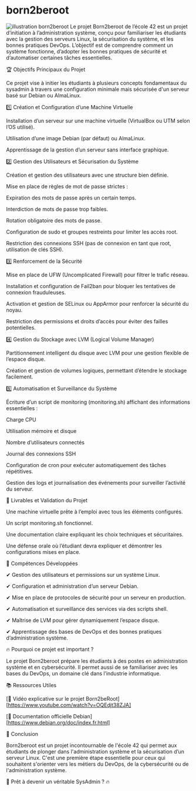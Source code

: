 # born2beroot
![illustration born2beroot](./picture.png)
Le projet Born2beroot de l’école 42 est un projet d’initiation à l’administration système, conçu pour familiariser les étudiants avec la gestion des serveurs Linux, la sécurisation du système, et les bonnes pratiques DevOps. L’objectif est de comprendre comment un système fonctionne, d’adopter les bonnes pratiques de sécurité et d’automatiser certaines tâches essentielles.

🏆 Objectifs Principaux du Projet

Ce projet vise à initier les étudiants à plusieurs concepts fondamentaux du sysadmin à travers une configuration minimale mais sécurisée d'un serveur basé sur Debian ou AlmaLinux.

1️⃣ Création et Configuration d’une Machine Virtuelle

Installation d’un serveur sur une machine virtuelle (VirtualBox ou UTM selon l’OS utilisé).

Utilisation d’une image Debian (par défaut) ou AlmaLinux.

Apprentissage de la gestion d’un serveur sans interface graphique.

2️⃣ Gestion des Utilisateurs et Sécurisation du Système

Création et gestion des utilisateurs avec une structure bien définie.

Mise en place de règles de mot de passe strictes :

Expiration des mots de passe après un certain temps.

Interdiction de mots de passe trop faibles.

Rotation obligatoire des mots de passe.

Configuration de sudo et groupes restreints pour limiter les accès root.

Restriction des connexions SSH (pas de connexion en tant que root, utilisation de clés SSH).

3️⃣ Renforcement de la Sécurité

Mise en place de UFW (Uncomplicated Firewall) pour filtrer le trafic réseau.

Installation et configuration de Fail2ban pour bloquer les tentatives de connexion frauduleuses.

Activation et gestion de SELinux ou AppArmor pour renforcer la sécurité du noyau.

Restriction des permissions et droits d’accès pour éviter des failles potentielles.

4️⃣ Gestion du Stockage avec LVM (Logical Volume Manager)

Partitionnement intelligent du disque avec LVM pour une gestion flexible de l’espace disque.

Création et gestion de volumes logiques, permettant d’étendre le stockage facilement.

5️⃣ Automatisation et Surveillance du Système

Écriture d’un script de monitoring (monitoring.sh) affichant des informations essentielles :

Charge CPU

Utilisation mémoire et disque

Nombre d’utilisateurs connectés

Journal des connexions SSH

Configuration de cron pour exécuter automatiquement des tâches répétitives.

Gestion des logs et journalisation des événements pour surveiller l’activité du serveur.

🚀 Livrables et Validation du Projet

Une machine virtuelle prête à l’emploi avec tous les éléments configurés.

Un script monitoring.sh fonctionnel.

Une documentation claire expliquant les choix techniques et sécuritaires.

Une défense orale où l’étudiant devra expliquer et démontrer les configurations mises en place.

🎯 Compétences Développées

✔ Gestion des utilisateurs et permissions sur un système Linux.

✔ Configuration et administration d’un serveur Debian.

✔ Mise en place de protocoles de sécurité pour un serveur en production.

✔ Automatisation et surveillance des services via des scripts shell.

✔ Maîtrise de LVM pour gérer dynamiquement l’espace disque.

✔ Apprentissage des bases de DevOps et des bonnes pratiques d’administration système.

🔥 Pourquoi ce projet est important ?

Le projet Born2beroot prépare les étudiants à des postes en administration système et en cybersécurité. Il permet aussi de se familiariser avec les bases du DevOps, un domaine clé dans l’industrie informatique.

📚 Ressources Utiles

[📌 Vidéo explicative sur le projet Born2beRoot][https://www.youtube.com/watch?v=OQEdjt38ZJA]

[📌 Documentation officielle Debian][https://www.debian.org/doc/index.fr.html]

🎯 Conclusion

Born2beroot est un projet incontournable de l'école 42 qui permet aux étudiants de plonger dans l'administration système et la sécurisation d’un serveur Linux. C'est une première étape essentielle pour ceux qui souhaitent s'orienter vers les métiers du DevOps, de la cybersécurité ou de l'administration système.

🚀 Prêt à devenir un véritable SysAdmin ? 🔥